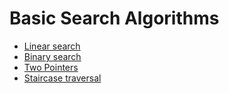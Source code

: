 # Basic Search Algorithms

- [Linear search](linear-search.md)
- [Binary search](binary-search.md)
- [Two Pointers](two-pointers.md)
- [Staircase traversal](staircase-traversal.md)
